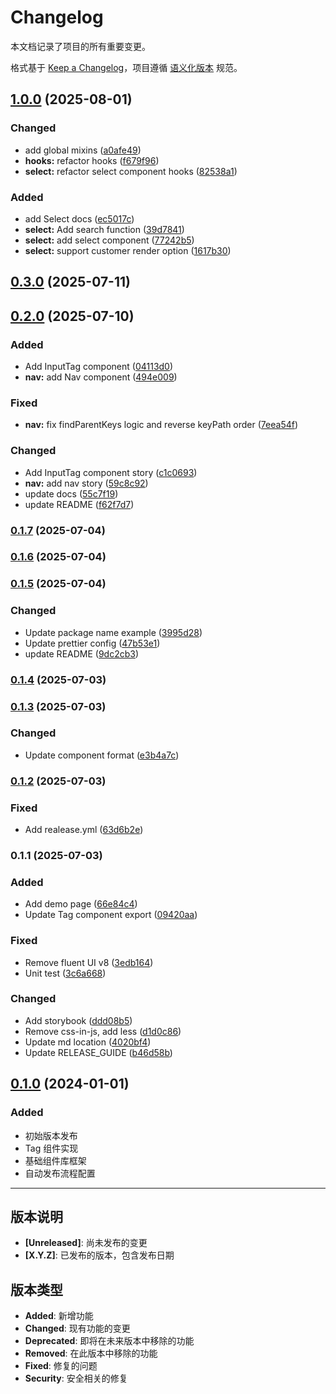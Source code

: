 # Changelog

本文档记录了项目的所有重要变更。

格式基于 [Keep a Changelog](https://keepachangelog.com/zh-CN/1.0.0/)，项目遵循 [语义化版本](https://semver.org/lang/zh-CN/) 规范。

## [1.0.0](https://github.com/HuiruDong/fluentui-plus/compare/v0.3.0...v1.0.0) (2025-08-01)

### Changed

- add global mixins ([a0afe49](https://github.com/HuiruDong/fluentui-plus/commit/a0afe4907691487e86816ab3a49deb1b56e0069c))
- **hooks:** refactor hooks ([f679f96](https://github.com/HuiruDong/fluentui-plus/commit/f679f961d461f9a268e5cfd1472bde20c0d2059a))
- **select:** refactor select component hooks ([82538a1](https://github.com/HuiruDong/fluentui-plus/commit/82538a1feecb468350a4feb3e8a087ed17f44e7c))

### Added

- add Select docs ([ec5017c](https://github.com/HuiruDong/fluentui-plus/commit/ec5017cc3b00ba6eead25e36a15969a00485e59d))
- **select:** Add search function ([39d7841](https://github.com/HuiruDong/fluentui-plus/commit/39d78416cb6eef02664b0a81c224252cd6ca0312))
- **select:** add select component ([77242b5](https://github.com/HuiruDong/fluentui-plus/commit/77242b55c88201e0889783f7728b0f8081bbd57b))
- **select:** support customer render option ([1617b30](https://github.com/HuiruDong/fluentui-plus/commit/1617b30d819833a1edae21a1146ae58c9f6181d2))

## [0.3.0](https://github.com/HuiruDong/fluentui-plus/compare/v0.2.0...v0.3.0) (2025-07-11)

## [0.2.0](https://github.com/HuiruDong/fluentui-plus/compare/v0.1.7...v0.2.0) (2025-07-10)

### Added

- Add InputTag component ([04113d0](https://github.com/HuiruDong/fluentui-plus/commit/04113d05d94989c84a80b8281e2a76f15d7e0cd0))
- **nav:** add Nav component ([494e009](https://github.com/HuiruDong/fluentui-plus/commit/494e00967ad7b1b2e1312eb1c4c9b81a7af51118))

### Fixed

- **nav:** fix findParentKeys logic and reverse keyPath order ([7eea54f](https://github.com/HuiruDong/fluentui-plus/commit/7eea54fa7abbdeda7e07d2e3d85d34d774bd4f57))

### Changed

- Add InputTag component story ([c1c0693](https://github.com/HuiruDong/fluentui-plus/commit/c1c0693a9e70ede2e0721c0fbee43b4aaff62335))
- **nav:** add nav story ([59c8c92](https://github.com/HuiruDong/fluentui-plus/commit/59c8c92a4737a1a79266cd1d2e4c37be03b6d4cf))
- update docs ([55c7f19](https://github.com/HuiruDong/fluentui-plus/commit/55c7f19f50d7b35b39c6b4b25476745b0814fbcd))
- update README ([f62f7d7](https://github.com/HuiruDong/fluentui-plus/commit/f62f7d7f1b2f4556fa91704224646eccc1775fc0))

### [0.1.7](https://github.com/HuiruDong/fluentui-plus/compare/v0.1.6...v0.1.7) (2025-07-04)

### [0.1.6](https://github.com/HuiruDong/fluentui-plus/compare/v0.1.5...v0.1.6) (2025-07-04)

### [0.1.5](https://github.com/HuiruDong/fluentui-plus/compare/v0.1.4...v0.1.5) (2025-07-04)

### Changed

- Update package name example ([3995d28](https://github.com/HuiruDong/fluentui-plus/commit/3995d28139577c477cea842cc9daca77664204a7))
- Update prettier config ([47b53e1](https://github.com/HuiruDong/fluentui-plus/commit/47b53e17152684cfcd47925570ab433628796740))
- update README ([9dc2cb3](https://github.com/HuiruDong/fluentui-plus/commit/9dc2cb3e81f1934a1a980b96d9be3f50894f835d))

### [0.1.4](https://github.com/HuiruDong/fluentui-plus/compare/v0.1.3...v0.1.4) (2025-07-03)

### [0.1.3](https://github.com/HuiruDong/fluentui-plus/compare/v0.1.2...v0.1.3) (2025-07-03)

### Changed

- Update component format
  ([e3b4a7c](https://github.com/HuiruDong/fluentui-plus/commit/e3b4a7c1780152fad6012e562cc5d6c714f25e4b))

### [0.1.2](https://github.com/HuiruDong/fluentui-plus/compare/v0.1.1...v0.1.2) (2025-07-03)

### Fixed

- Add realease.yml
  ([63d6b2e](https://github.com/HuiruDong/fluentui-plus/commit/63d6b2e0a4bb817eadf922ae43e18e4ac7237030))

### 0.1.1 (2025-07-03)

### Added

- Add demo page
  ([66e84c4](https://github.com/HuiruDong/fluentui-plus/commit/66e84c49ce28556dde21c01ee32a7389f04bfc22))
- Update Tag component export
  ([09420aa](https://github.com/HuiruDong/fluentui-plus/commit/09420aab96c6daf0a7edc7a5dbc89061b6de5e0b))

### Fixed

- Remove fluent UI v8
  ([3edb164](https://github.com/HuiruDong/fluentui-plus/commit/3edb164bc0de5cad6c03a6934cce5bc189e732f3))
- Unit test
  ([3c6a668](https://github.com/HuiruDong/fluentui-plus/commit/3c6a66864b4a63fe450e89d04a641381887bb409))

### Changed

- Add storybook
  ([ddd08b5](https://github.com/HuiruDong/fluentui-plus/commit/ddd08b578740878fda5cb75911d7df4386ffe735))
- Remove css-in-js, add less
  ([d1d0c86](https://github.com/HuiruDong/fluentui-plus/commit/d1d0c8637e6e4214cdd56bcdf6e2e2e419f721eb))
- Update md location
  ([4020bf4](https://github.com/HuiruDong/fluentui-plus/commit/4020bf49da088084c14d23b632055c205b0f8d38))
- Update RELEASE_GUIDE
  ([b46d58b](https://github.com/HuiruDong/fluentui-plus/commit/b46d58b8b362e036b79603a9d0ba8475ad8383ea))

## [0.1.0](https://github.com/HuiruDong/fluentui-plus/compare/v0.0.0...v0.1.0) (2024-01-01)

### Added

- 初始版本发布
- Tag 组件实现
- 基础组件库框架
- 自动发布流程配置

---

## 版本说明

- **[Unreleased]**: 尚未发布的变更
- **[X.Y.Z]**: 已发布的版本，包含发布日期

## 版本类型

- **Added**: 新增功能
- **Changed**: 现有功能的变更
- **Deprecated**: 即将在未来版本中移除的功能
- **Removed**: 在此版本中移除的功能
- **Fixed**: 修复的问题
- **Security**: 安全相关的修复
